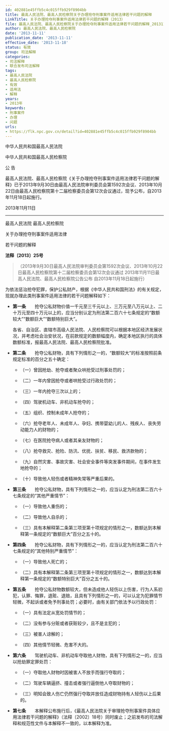 ```yaml
---
id: 402881e45ffb5c4c015ffb929f8904bb
title: 最高人民法院、最高人民检察院关于办理抢夺刑事案件适用法律若干问题的解释
LinkTitle: 关于办理抢夺刑事案件适用法律若干问题的解释（2013）
file: 最高人民法院、最高人民检察院关于办理抢夺刑事案件适用法律若干问题的解释_20131111_402881e45ffb5c4c015ffb929f8904bb.docx
author: 最高人民法院、最高人民检察院
date: '2013-11-11'
publication_date: '2013-11-11'
effective_date: '2013-11-18'
status: 有效
group: 司法解释
categories:
- 司法解释
- 联合发布司法解释
tags:
- 最高人民法院
- 最高人民检察院
- 有效
- 适用法
- 解释
years:
- 2013年
keywords:
- 刑事案件
- 办理
- 问题
urls:
- https://flk.npc.gov.cn/detail?id=402881e45ffb5c4c015ffb929f8904bb
---
```


中华人民共和国最高人民法院

中华人民共和国最高人民检察院

公 告

最高人民法院、最高人民检察院《关于办理抢夺刑事案件适用法律若干问题的解释》已于2013年9月30日由最高人民法院审判委员会第1592次会议、2013年10月22日由最高人民检察院第十二届检察委员会第12次会议通过，现予公布，自2013年11月18日起施行。

2013年11月11日

---

最高人民法院 最高人民检察院

关于办理抢夺刑事案件适用法律

若干问题的解释

**法释〔2013〕25号**

> （2013年9月30日最高人民法院审判委员会第1592次会议、2013年10月22日最高人民检察院第十二届检察委员会第12次会议通过 2013年11月11日最高人民法院、最高人民检察院公告公布 自2013年11月18日起施行）

为依法惩治抢夺犯罪，保护公私财产，根据《中华人民共和国刑法》的有关规定，现就办理此类刑事案件适用法律的若干问题解释如下：

- **第一条**　　抢夺公私财物价值一千元至三千元以上、三万元至八万元以上、二十万元至四十万元以上的，应当分别认定为刑法第二百六十七条规定的“数额较大”“数额巨大”“数额特别巨大”。

  各省、自治区、直辖市高级人民法院、人民检察院可以根据本地区经济发展状况，并考虑社会治安状况，在前款规定的数额幅度内，确定本地区执行的具体数额标准，报最高人民法院、最高人民检察院批准。

- **第二条**　　抢夺公私财物，具有下列情形之一的，“数额较大”的标准按照前条规定标准的百分之五十确定：

  - （一）曾因抢劫、抢夺或者聚众哄抢受过刑事处罚的；

  - （二）一年内曾因抢夺或者哄抢受过行政处罚的；

  - （三）一年内抢夺三次以上的；

  - （四）驾驶机动车、非机动车抢夺的；

  - （五）组织、控制未成年人抢夺的；

  - （六）抢夺老年人、未成年人、孕妇、携带婴幼儿的人、残疾人、丧失劳动能力人的财物的；

  - （七）在医院抢夺病人或者其亲友财物的；

  - （八）抢夺救灾、抢险、防汛、优抚、扶贫、移民、救济款物的；

  - （九）自然灾害、事故灾害、社会安全事件等突发事件期间，在事件发生地抢夺的；

  - （十）导致他人轻伤或者精神失常等严重后果的。

- **第三条**　　抢夺公私财物，具有下列情形之一的，应当认定为刑法第二百六十七条规定的“其他严重情节”：

  - （一）导致他人重伤的；

  - （二）导致他人自杀的；

  - （三）具有本解释第二条第三项至第十项规定的情形之一，数额达到本解释第一条规定的“数额巨大”百分之五十的。

- **第四条**　　抢夺公私财物，具有下列情形之一的，应当认定为刑法第二百六十七条规定的“其他特别严重情节”：

  - （一）导致他人死亡的；

  - （二）具有本解释第二条第三项至第十项规定的情形之一，数额达到本解释第一条规定的“数额特别巨大”百分之五十的。

- **第五条**　　抢夺公私财物数额较大，但未造成他人轻伤以上伤害，行为人系初犯，认罪、悔罪，退赃、退赔，且具有下列情形之一的，可以认定为犯罪情节轻微，不起诉或者免予刑事处罚；必要时，由有关部门依法予以行政处罚：

  - （一）具有法定从宽处罚情节的；

  - （二）没有参与分赃或者获赃较少，且不是主犯的；

  - （三）被害人谅解的；

  - （四）其他情节轻微、危害不大的。

- **第六条**　　驾驶机动车、非机动车夺取他人财物，具有下列情形之一的，应当以抢劫罪定罪处罚：

  - （一）夺取他人财物时因被害人不放手而强行夺取的；

  - （二）驾驶车辆逼挤、撞击或者强行逼倒他人夺取财物的；

  - （三）明知会致人伤亡仍然强行夺取并放任造成财物持有人轻伤以上后果的。

- **第七条**　　本解释公布施行后，《最高人民法院关于审理抢夺刑事案件具体应用法律若干问题的解释》（法释〔2002〕18号）同时废止；之前发布的司法解释和规范性文件与本解释不一致的，以本解释为准。
